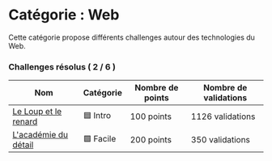# Catégorie : Web

Cette catégorie propose différents challenges autour des technologies du Web.

### Challenges résolus ( 2 / 6 )

| Nom | Catégorie | Nombre de points | Nombre de validations |
| - | - | - | - |
| [Le Loup et le renard](./le%20loup%20et%20le%20renard/) | 🟦 Intro | 100 points | 1126 validations |
| [L'académie du détail](./l'academie%20du%20detail/) | 🟩 Facile | 200 points | 350 validations |
